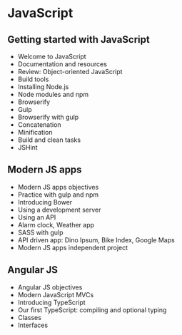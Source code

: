 # JavaScript
## Getting started with JavaScript
- Welcome to JavaScript
- Documentation and resources
- Review: Object-oriented JavaScript
- Build tools
- Installing Node.js
- Node modules and npm
- Browserify
- Gulp
- Browserify with gulp
- Concatenation
- Minification
- Build and clean tasks
- JSHint

## Modern JS apps
- Modern JS apps objectives
- Practice with gulp and npm
- Introducing Bower
- Using a development server
- Using an API
- Alarm clock, Weather app
- SASS with gulp
- API driven app: Dino Ipsum, Bike Index, Google Maps
- Modern JS apps independent project

## Angular JS
- Angular JS objectives
- Modern JavaScript MVCs
- Introducing TypeScript
- Our first TypeScript: compiling and optional typing
- Classes
- Interfaces
